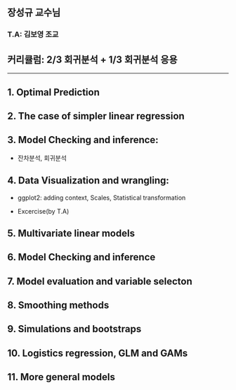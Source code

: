 
## 장성규 교수님
### T.A: 김보영 조교
## 커리큘럼: 2/3 회귀분석 + 1/3 회귀분석 응용

-------



## 1. Optimal Prediction

## 2. The case of simpler linear regression

## 3. Model Checking and inference: 

- 잔차분석, 회귀분석 

## 4. Data Visualization and wrangling: 

- ggplot2: adding context, Scales, Statistical transformation

- Excercise(by T.A)
## 5. Multivariate linear models

## 6. Model Checking and inference

## 7. Model evaluation and variable selecton

## 8. Smoothing methods

## 9. Simulations and bootstraps

## 10. Logistics regression, GLM and GAMs

## 11. More general models
